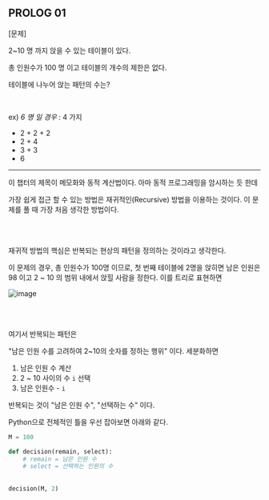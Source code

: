 ## PROLOG 01

[문제]

2~10 명 까지 앉을 수 있는 테이블이 있다.

총 인원수가 100 명 이고 테이블의 개수의 제한은 없다.

테이블에 나누어 앉는 패턴의 수는?

<br>

ex) _6 명 일 경우_ :  4 가지

- 2 + 2 + 2
- 2 + 4
- 3 + 3
- 6

---

이 챕터의 제목이 메모화와 동적 계산법이다. 아마 동적 프로그래밍을 암시하는 듯 한데 

가장 쉽게 접근 할 수 있는 방법은 재귀적인(Recursive) 방법을 이용하는 것이다. 이 문제를 풀 때 가장 처음 생각한 방법이다.

<br><br>

재귀적 방법의 핵심은 반복되는 현상의 패턴을 정의하는 것이라고 생각한다.

이 문제의 경우, 총 인원수가 100명 이므로, 첫 번째 테이블에 2명을 앉히면 남은 인원은 98 이고 2 ~ 10 의 범위 내에서 앉힐 사람을 정한다. 이를 트리로 표현하면

![image](https://user-images.githubusercontent.com/79683414/140048629-8bdedd01-7c35-4147-803c-f4d35de679a3.png)

<br><br>

여기서 반복되는 패턴은

"남은 인원 수를 고려하여 2~10의 숫자를 정하는 행위" 이다. 세분화하면

1) 남은 인원 수 계산
2) 2 ~ 10 사이의 수 `i` 선택
3) 남은 인원수 - `i`

반복되는 것이 "남은 인원 수", "선택하는 수" 이다.

Python으로 전체적인 틀을 우선 잡아보면 아래와 같다.

```python
M = 100

def decision(remain, select):
    # remain = 남은 인원 수
    # select = 선택하는 인원의 수
    
    
decision(M, 2)
```



